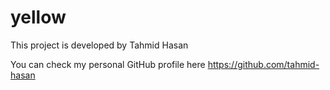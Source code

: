 # yellow

This project is developed by Tahmid Hasan

You can check my personal GitHub profile here https://github.com/tahmid-hasan
